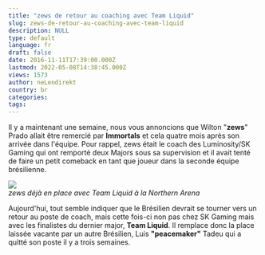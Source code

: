```yaml
---
title: "zews de retour au coaching avec Team Liquid"
slug: zews-de-retour-au-coaching-avec-team-liquid
description: NULL
type: default
language: fr
draft: false
date: 2016-11-11T17:39:00.000Z
lastmod: 2022-05-08T14:38:45.000Z
views: 1573
author: neLendirekt
country: br
categories:
tags:
---
```

Il y a maintenant une semaine, nous vous annoncions que Wilton "**zews**" Prado allait être remercié par **Immortals** et cela quatre mois après son arrivée dans l'équipe. Pour rappel, zews était le coach des Luminosity/SK Gaming qui ont remporté deux Majors sous sa supervision et il avait tenté de faire un petit comeback en tant que joueur dans la seconde équipe brésilienne.

![](/storage/images/5826544235a78_b1bfe11ba735feff8870d76d5b81c200jpg)  
_zews déjà en place avec Team Liquid à la Northern Arena_

Aujourd'hui, tout semble indiquer que le Brésilien devrait se tourner vers un retour au poste de coach, mais cette fois-ci non pas chez SK Gaming mais avec les finalistes du dernier major, **Team Liquid**. Il remplace donc la place laissée vacante par un autre Brésilien, Luis **"peacemaker"** Tadeu qui a quitté son poste il y a trois semaines.

